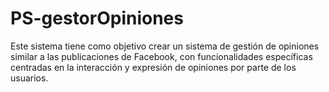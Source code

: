 # PS-gestorOpiniones
Este sistema tiene como objetivo crear un sistema de gestión de opiniones similar a las publicaciones de Facebook, con funcionalidades específicas centradas en la interacción y expresión de opiniones por parte de los usuarios.
